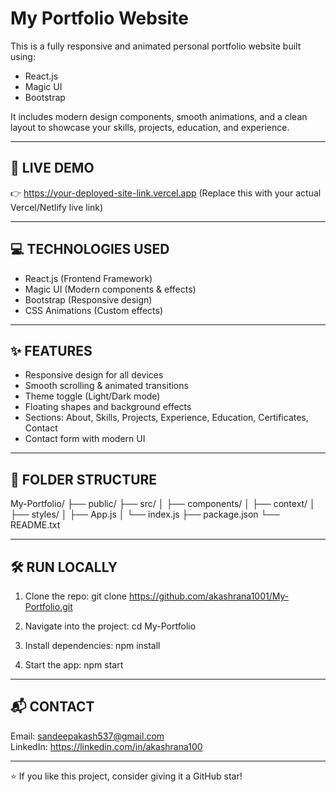My Portfolio Website
=====================

This is a fully responsive and animated personal portfolio website built using:
- React.js
- Magic UI
- Bootstrap

It includes modern design components, smooth animations, and a clean layout to showcase your skills, projects, education, and experience.

------------------------------------------------
🚀 LIVE DEMO
------------------------------------------------
👉 https://your-deployed-site-link.vercel.app
(Replace this with your actual Vercel/Netlify live link)

------------------------------------------------
💻 TECHNOLOGIES USED
------------------------------------------------
- React.js (Frontend Framework)
- Magic UI (Modern components & effects)
- Bootstrap (Responsive design)
- CSS Animations (Custom effects)

------------------------------------------------
✨ FEATURES
------------------------------------------------
- Responsive design for all devices
- Smooth scrolling & animated transitions
- Theme toggle (Light/Dark mode)
- Floating shapes and background effects
- Sections: About, Skills, Projects, Experience, Education, Certificates, Contact
- Contact form with modern UI

------------------------------------------------
📁 FOLDER STRUCTURE
------------------------------------------------
My-Portfolio/
├── public/
├── src/
│   ├── components/
│   ├── context/
│   ├── styles/
│   ├── App.js
│   └── index.js
├── package.json
└── README.txt

------------------------------------------------
🛠️ RUN LOCALLY
------------------------------------------------
1. Clone the repo:
   git clone https://github.com/akashrana1001/My-Portfolio.git

2. Navigate into the project:
   cd My-Portfolio

3. Install dependencies:
   npm install

4. Start the app:
   npm start

------------------------------------------------
📬 CONTACT
------------------------------------------------
Email: sandeepakash537@gmail.com  
LinkedIn: https://linkedin.com/in/akashrana100

------------------------------------------------
⭐ If you like this project, consider giving it a GitHub star!

